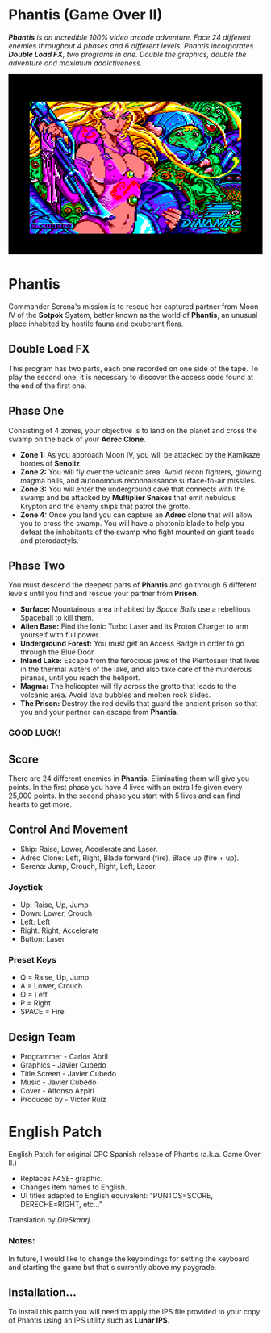 # Phantis (Game Over II)

***Phantis** is an incredible 100% video arcade adventure. Face 24 different enemies throughout 4 phases and 6 different levels. Phantis incorporates **Double Load FX**, two programs in one. Double the graphics, double the adventure and maximum addictiveness.*

![Title](https://github.com/DieSkaarj/PhantisEnglishPatch/blob/main/PhantisTitle.png)

# Phantis

Commander Serena's mission is to rescue her captured partner from Moon IV of the **Sotpok** System, better known as the world of **Phantis**, an unusual place inhabited by hostile fauna and exuberant flora.

## Double Load FX

This program has two parts, each one recorded on one side of the tape. To play the second one, it is necessary to discover the access code found at the end of the first one.

## Phase One

Consisting of 4 zones, your objective is to land on the planet and cross the swamp on the back of your **Adrec Clone**.

- **Zone 1:** As you approach Moon IV, you will be attacked by the Kamikaze hordes of **Senoliz**.
- **Zone 2:** You will fly over the volcanic area. Avoid recon fighters, glowing magma balls, and autonomous reconnaissance surface-to-air missiles.
- **Zone 3:** You will enter the underground cave that connects with the swamp and be attacked by **Multiplier Snakes** that emit nebulous Krypton and the enemy ships that patrol the grotto.
- **Zone 4:** Once you land you can capture an **Adrec** clone that will allow you to cross the swamp. You will have a photonic blade to help you defeat the inhabitants of the swamp who fight mounted on giant toads and pterodactyls.

## Phase Two

You must descend the deepest parts of **Phantis** and go through 6 different levels until you find and rescue your partner from **Prison**.

- **Surface:** Mountainous area inhabited by *Space Balls* use a rebellious Spaceball to kill them.
- **Alien Base:** Find the Ionic Turbo Laser and its Proton Charger to arm yourself with full power.
- **Underground Forest:** You must get an Access Badge in order to go through the Blue Door.
- **Inland Lake:** Escape from the ferocious jaws of the Plentosaur that lives in the thermal waters of the lake, and also take care of the murderous piranas, until you reach the heliport.
- **Magma:** The helicopter will fly across the grotto that leads to the volcanic area. Avoid lava bubbles and molten rock slides.
- **The Prison:** Destroy the red devils that guard the ancient prison so that you and your partner can escape from **Phantis**.

### GOOD LUCK!

## Score
There are 24 different enemies in **Phantis**. Eliminating them will give you points. In the first phase you have 4 lives with an extra life given every 25,000 points. In the second phase you start with 5 lives and can find hearts to get more.

## Control And Movement

- Ship: Raise, Lower, Accelerate and Laser.
- Adrec Clone: Left, Right, Blade forward (fire), Blade up (fire + up).
- Serena: Jump, Crouch, Right, Left, Laser.

### Joystick

- Up: Raise, Up, Jump
- Down: Lower, Crouch
- Left: Left
- Right: Right, Accelerate
- Button: Laser

### Preset Keys

- Q = Raise, Up, Jump
- A = Lower, Crouch
- O = Left
- P = Right
- SPACE = Fire

## Design Team

- Programmer - Carlos Abril
- Graphics - Javier Cubedo
- Title Screen - Javier Cubedo
- Music - Javier Cubedo
- Cover - Alfonso Azpiri
- Produced by - Victor Ruiz

# English Patch
English Patch for original CPC Spanish release of Phantis (a.k.a. Game Over II.)

- Replaces *FASE-* graphic.
- Changes item names to English.
- UI titles adapted to English equivalent: "PUNTOS=SCORE, DERECHE=RIGHT, etc..."

Translation by *DieSkaarj*.

### Notes:

In future, I would like to change the keybindings for setting the keyboard and starting the game but that's currently above my paygrade.

## Installation...

To install this patch you will need to apply the IPS file provided to your copy of Phantis using an IPS utility such as **Lunar IPS.**
